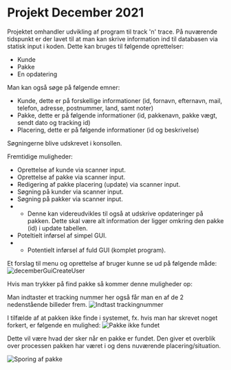 # Projekt December 2021

Projektet omhandler udvikling af program til track 'n' trace.
På nuværende tidspunkt er der lavet til at man kan skrive information ind til databasen via statisk input i koden.
Dette kan bruges til følgende oprettelser:
- Kunde
- Pakke
- En opdatering

Man kan også søge på følgende emner:
- Kunde, dette er på forskellige informationer (id, fornavn, efternavn, mail, telefon, adresse, postnummer, land, samt noter)
- Pakke, dette er på følgende informationer (id, pakkenavn, pakke vægt, sendt dato og tracking id)
- Placering, dette er på følgende informationer (id og beskrivelse)

Søgningerne blive udskrevet i konsollen.

Fremtidige muligheder:
- Oprettelse af kunde via scanner input.
- Oprettelse af pakke via scanner input.
- Redigering af pakke placering (update) via scanner input.
- Søgning på kunder via scanner input.
- Søgning på pakker via scanner input.
- - Denne kan videreudvikles til også at udskrive opdateringer på pakken. Dette skal være alt information der ligger omkring den pakke (id) i update tabellen.
- Poteltielt inførsel af simpel GUI.
- - Potentielt inførsel af fuld GUI (komplet program).


Et forslag til menu og oprettelse af bruger kunne se ud på følgende måde:
![decemberGuiCreateUser](https://user-images.githubusercontent.com/89969218/146743427-81b006e0-dce5-48de-bfb7-652e46fcdebe.PNG)

Hvis man trykker på find pakke så kommer denne muligheder op:

Man indtaster et tracking nummer her også får man en af de 2 nedenstående billeder frem.
![Indtast trackingnummer](https://user-images.githubusercontent.com/89455430/146743609-d357dfab-6c94-450b-b0c6-de3faa336a2c.PNG)

I tilfælde af at pakken ikke finde i systemet, fx. hvis man har skrevet noget forkert, er følgende en mulighed:
![Pakke ikke fundet](https://user-images.githubusercontent.com/89455430/146743623-9594d15e-5faa-40d5-9067-0629382ef115.PNG)

Dette vil være hvad der sker når en pakke er fundet. Den giver et overblik over processen
pakken har været i og dens nuværende placering/situation.

![Sporing af pakke](https://user-images.githubusercontent.com/89455430/146743631-5f9ce715-c873-4891-89c8-5f545f478c70.PNG)
